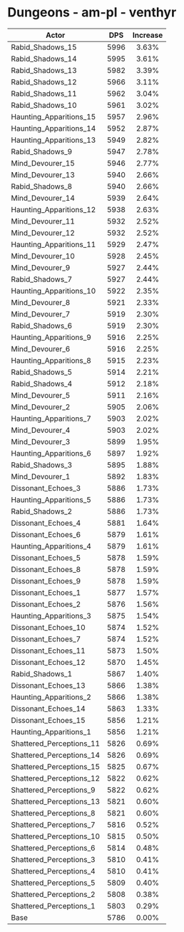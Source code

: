 # Dungeons - am-pl - venthyr
| Actor | DPS | Increase |
|---|:---:|:---:|
|Rabid_Shadows_15|5996|3.63%|
|Rabid_Shadows_14|5995|3.61%|
|Rabid_Shadows_13|5982|3.39%|
|Rabid_Shadows_12|5966|3.11%|
|Rabid_Shadows_11|5962|3.04%|
|Rabid_Shadows_10|5961|3.02%|
|Haunting_Apparitions_15|5957|2.96%|
|Haunting_Apparitions_14|5952|2.87%|
|Haunting_Apparitions_13|5949|2.82%|
|Rabid_Shadows_9|5947|2.78%|
|Mind_Devourer_15|5946|2.77%|
|Mind_Devourer_13|5940|2.66%|
|Rabid_Shadows_8|5940|2.66%|
|Mind_Devourer_14|5939|2.64%|
|Haunting_Apparitions_12|5938|2.63%|
|Mind_Devourer_11|5932|2.52%|
|Mind_Devourer_12|5932|2.52%|
|Haunting_Apparitions_11|5929|2.47%|
|Mind_Devourer_10|5928|2.45%|
|Mind_Devourer_9|5927|2.44%|
|Rabid_Shadows_7|5927|2.44%|
|Haunting_Apparitions_10|5922|2.35%|
|Mind_Devourer_8|5921|2.33%|
|Mind_Devourer_7|5919|2.30%|
|Rabid_Shadows_6|5919|2.30%|
|Haunting_Apparitions_9|5916|2.25%|
|Mind_Devourer_6|5916|2.25%|
|Haunting_Apparitions_8|5915|2.23%|
|Rabid_Shadows_5|5914|2.21%|
|Rabid_Shadows_4|5912|2.18%|
|Mind_Devourer_5|5911|2.16%|
|Mind_Devourer_2|5905|2.06%|
|Haunting_Apparitions_7|5903|2.02%|
|Mind_Devourer_4|5903|2.02%|
|Mind_Devourer_3|5899|1.95%|
|Haunting_Apparitions_6|5897|1.92%|
|Rabid_Shadows_3|5895|1.88%|
|Mind_Devourer_1|5892|1.83%|
|Dissonant_Echoes_3|5886|1.73%|
|Haunting_Apparitions_5|5886|1.73%|
|Rabid_Shadows_2|5886|1.73%|
|Dissonant_Echoes_4|5881|1.64%|
|Dissonant_Echoes_6|5879|1.61%|
|Haunting_Apparitions_4|5879|1.61%|
|Dissonant_Echoes_5|5878|1.59%|
|Dissonant_Echoes_8|5878|1.59%|
|Dissonant_Echoes_9|5878|1.59%|
|Dissonant_Echoes_1|5877|1.57%|
|Dissonant_Echoes_2|5876|1.56%|
|Haunting_Apparitions_3|5875|1.54%|
|Dissonant_Echoes_10|5874|1.52%|
|Dissonant_Echoes_7|5874|1.52%|
|Dissonant_Echoes_11|5873|1.50%|
|Dissonant_Echoes_12|5870|1.45%|
|Rabid_Shadows_1|5867|1.40%|
|Dissonant_Echoes_13|5866|1.38%|
|Haunting_Apparitions_2|5866|1.38%|
|Dissonant_Echoes_14|5863|1.33%|
|Dissonant_Echoes_15|5856|1.21%|
|Haunting_Apparitions_1|5856|1.21%|
|Shattered_Perceptions_11|5826|0.69%|
|Shattered_Perceptions_14|5826|0.69%|
|Shattered_Perceptions_15|5825|0.67%|
|Shattered_Perceptions_12|5822|0.62%|
|Shattered_Perceptions_9|5822|0.62%|
|Shattered_Perceptions_13|5821|0.60%|
|Shattered_Perceptions_8|5821|0.60%|
|Shattered_Perceptions_7|5816|0.52%|
|Shattered_Perceptions_10|5815|0.50%|
|Shattered_Perceptions_6|5814|0.48%|
|Shattered_Perceptions_3|5810|0.41%|
|Shattered_Perceptions_4|5810|0.41%|
|Shattered_Perceptions_5|5809|0.40%|
|Shattered_Perceptions_2|5808|0.38%|
|Shattered_Perceptions_1|5803|0.29%|
|Base|5786|0.00%|
